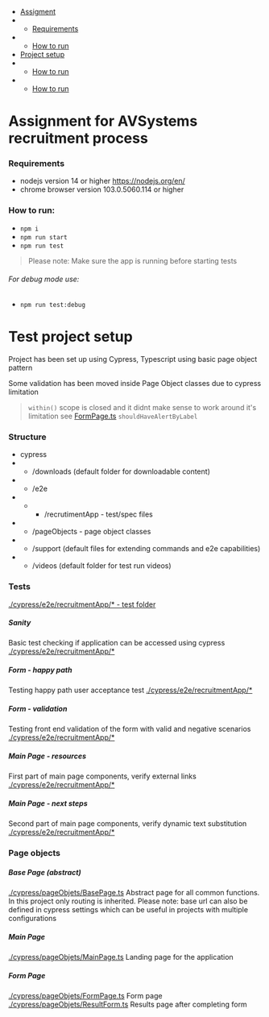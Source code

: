 - [Assigment](#assignment-for-avsystems-recruitment-process)
- - [Requirements](#requirements)
- - [How to run](#how-to-run)
- [Project setup](#test-project-setup)
- - [How to run](#tests)
- - [How to run](#page-objects)


# Assignment for AVSystems recruitment process

### Requirements

- nodejs version 14 or higher https://nodejs.org/en/
- chrome browser version 103.0.5060.114 or higher

### How to run:

- `npm i`
- `npm run start`
- `npm run test`

> Please note: Make sure the app is running before starting tests

###### For debug mode use:

- `npm run test:debug`


# Test project setup

Project has been set up using Cypress, Typescript using basic page object pattern

Some validation has been moved inside Page Object classes due to cypress limitation
> `within()` scope is closed and it didnt make sense to work around it's limitation
see [FormPage.ts](cypress/pageObjects/FormPage.ts) `shouldHaveAlertByLabel`

### Structure
- cypress
- - /downloads (default folder for downloadable content)
- - /e2e
- - - /recrutimentApp - test/spec files
- - /pageObjects - page object classes
- - /support (default files for extending commands and e2e capabilities)
- - /videos (default folder for test run videos)

### Tests
[./cypress/e2e/recruitmentApp/* - test folder](cypress/e2e/recruitmentApp)

##### Sanity
Basic test checking if application can be accessed using cypress
[./cypress/e2e/recruitmentApp/*](cypress/e2e/recruitmentApp/sanity.cy.ts)
##### Form - happy path
Testing happy path user acceptance test
[./cypress/e2e/recruitmentApp/*](cypress/e2e/recruitmentApp/form-happyPath.cy.ts)
##### Form - validation
Testing front end validation of the form with valid and negative scenarios
[./cypress/e2e/recruitmentApp/*](cypress/e2e/recruitmentApp/form-validation.cy.ts)
##### Main Page - resources
First part of main page components, verify external links
[./cypress/e2e/recruitmentApp/*](cypress/e2e/recruitmentApp/MainPage-resources.cy.ts)
##### Main Page - next steps
Second part of main page components, verify dynamic text substitution
[./cypress/e2e/recruitmentApp/*](cypress/e2e/recruitmentApp/mainPage-nextSteps.cy.ts)

### Page objects

##### Base Page (abstract)
[./cypress/pageObjets/BasePage.ts](cypress/pageObjects/BasePage.ts)
Abstract page for all common functions. In this project only routing is inherited.
Please note: base url can also be defined in cypress settings which can be useful in projects with multiple configurations

##### Main Page
[./cypress/pageObjets/MainPage.ts](cypress/pageObjects/MainPage.ts)
Landing page for the application

##### Form Page
[./cypress/pageObjets/FormPage.ts](cypress/pageObjects/FormPage.ts)
Form page
[./cypress/pageObjets/ResultForm.ts](cypress/pageObjects/ResultForm.ts)
Results page after completing form
